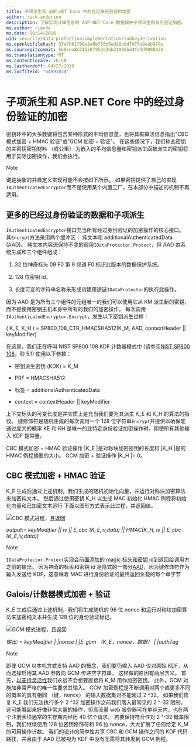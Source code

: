 ```yaml
---
title: 子项派生和 ASP.NET Core 中的经过身份验证的加密
author: rick-anderson
description: 了解实现详细信息的 ASP.NET Core 数据保护子项派生和身份验证加密。
ms.author: riande
ms.date: 10/14/2016
uid: security/data-protection/implementation/subkeyderivation
ms.openlocfilehash: 37e7b01700e8a6b755b5ed16a9d7d75a9eeb970e
ms.sourcegitcommit: 5b0eca8c21550f95de3bb21096bd4fd4d9098026
ms.translationtype: MT
ms.contentlocale: zh-CN
ms.lasthandoff: 04/27/2019
ms.locfileid: "64891834"
---
```

# <a name="subkey-derivation-and-authenticated-encryption-in-aspnet-core"></a>子项派生和 ASP.NET Core 中的经过身份验证的加密

<a name="data-protection-implementation-subkey-derivation"></a>

密钥环中的大多数键将包含某种形式的平均信息量，也将具有算法信息指出"CBC 模式加密 + HMAC 验证"或"GCM 加密 + 验证"。 在这些情况下，我们称此密钥的主密钥密钥材料 （或公里） 为嵌入的平均信息量和密钥派生函数派生的密钥将用于实际加密操作，我们会执行。

> [!NOTE]
> 键是抽象的并自定义实现可能不会按如下所示。 如果密钥提供了自己的实现`IAuthenticatedEncryptor`而不是使用某个内置工厂，在本部分中描述的机制不再适用。

<a name="data-protection-implementation-subkey-derivation-aad"></a>

## <a name="additional-authenticated-data-and-subkey-derivation"></a>更多的已经过身份验证的数据和子项派生

`IAuthenticatedEncryptor`接口充当所有经过身份验证的加密操作的核心接口。 其`Encrypt`方法采用两个缓冲区： 纯文本和 additionalAuthenticatedData (AAD)。 纯文本内容流保持不变的调用`IDataProtector.Protect`，但 AAD 由系统生成和三个组件组成：

1. 32 位神奇标头 09 F0 第 9 频道 F0 标识此版本的数据保护系统。

2. 128 位密钥 id。

3. 长度可变的字符串名称来形成创建用途链`IDataProtector`的执行此操作。

因为 AAD 是为所有三个组件的元组唯一的我们可以使用它从 KM 派生新的密钥，而不是使用密钥主机本身中所有的我们的加密操作。 每次调用`IAuthenticatedEncryptor.Encrypt`，发生以下密钥派生过程：

( K_E, K_H ) = SP800_108_CTR_HMACSHA512(K_M, AAD, contextHeader || keyModifier)

在这里，我们正在呼叫 NIST SP800 108 KDF 计数器模式中 (请参阅[NIST SP800 108](http://nvlpubs.nist.gov/nistpubs/Legacy/SP/nistspecialpublication800-108.pdf)，秒 5.1) 使用以下参数：

* 密钥派生密钥 (KDK) = K_M

* PRF = HMACSHA512

* 标签 = additionalAuthenticatedData

* context = contextHeader || keyModifier

上下文标头的可变长度是并实质上是充当我们要为其派生 K_E 和 K_H 的算法的指纹。 键修饰符是随机生成的每次调用一个 128 位字符串`Encrypt`并提供以确保能通过庞大的概率 KE 和 KH 是唯一的此特定身份验证加密操作时，即使所有其他输入 KDF 是常量。

CBC 模式加密 + HMAC 验证操作 |K_E |是对称块加密密钥的长度和 |K_H |是的 HMAC 例程摘要的大小。 GCM 加密 + 验证操作 |K_H |= 0。

## <a name="cbc-mode-encryption--hmac-validation"></a>CBC 模式加密 + HMAC 验证

K_E 生成后通过上述机制，我们生成的随机初始化向量，并运行对称块加密算法来加密纯文本。 然后通过使用密钥 K_H 以生成 MAC 初始化 HMAC 例程将初始化向量和已加密文本运行 下面以图形方式表示此过程，并返回值。

![CBC 模式进程，且返回](subkeyderivation/_static/cbcprocess.png)

*output:= keyModifier || iv || E_cbc (K_E,iv,data) || HMAC(K_H, iv || E_cbc (K_E,iv,data))*

> [!NOTE]
> `IDataProtector.Protect`实现会[前面添加的 magic 标头和密钥 id](xref:security/data-protection/implementation/authenticated-encryption-details)到返回给调用方之前的输出。 因为神奇的标头和密钥 id 是隐式的一部分[AAD](xref:security/data-protection/implementation/subkeyderivation#data-protection-implementation-subkey-derivation-aad)，因为键修饰符作为输入发送给 KDF，这意味着 MAC 进行身份验证的最终返回负载的每个单字节

## <a name="galoiscounter-mode-encryption--validation"></a>Galois/计数器模式加密 + 验证

K_E 生成后通过上述机制，我们将生成随机的 96 位 nonce 和运行对称块加密算法来加密纯文本并生成 128 位的身份验证标记。

![GCM 模式进程，且返回](subkeyderivation/_static/galoisprocess.png)

*输出: = keyModifier | |nonce | |E_gcm （K_E，nonce，数据） | |authTag*

> [!NOTE]
> 即使 GCM 以本机方式支持 AAD 的概念，我们要仍输入 AAD 仅对原始 KDF，从而选择启用其 AAD 参数向 GCM 传递空字符串。 这样做的原因有两层含义。 首先，[以支持灵活性](xref:security/data-protection/implementation/context-headers#data-protection-implementation-context-headers)我们永远不会想要直接将 K_M 用作加密密钥。 此外，GCM 对施加非常严格的唯一性要求其输入。 GCM 加密例程是不断调用对两个或更多不同的概率的具有相同 （键，nonce） 的输入数据集对不能超过 2 ^32。 如果我们修复 K_E 我们无法执行多个 2 ^32 加密操作之前我们落入最常见的 2 ^-32 限制。 这可能看起来好像非常大量的操作，但高流量 web 服务器可在单纯天内，也在两个注册表项通常的生存期内经历 40 亿个请求。 若要保持符合性对 2 ^-32 概率限制，我们继续使用 128 位密钥修饰符和 96 位 nonce，大大扩展了任何给定 K_M 的可用操作计数。 我们的设计的简单性共享 CBC 和 GCM 操作之间的 KDF 代码路径，并且由于 AAD 已被视为 KDF 中没有无需将其转发到 GCM 例程。
